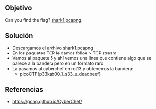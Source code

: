 ## Objetivo
Can you find the flag? [shark1.pcapng](https://mercury.picoctf.net/static/4c996ecfb7fbada15a9799511f24dc99/shark1.pcapng).
## Solución
- Descargamos el archivo shark1.pcapng
- En los paquetes TCP le damos folloe > TCP stream
- Vamos al paquete 5 y ahí vemos una linea que contiene algo que se parece a la bandera pero en un formato raro.
- La pasamos al cyberchef en rot13 y obtenemos la bandera:
	- picoCTF{p33kab00_1_s33_u_deadbeef}
## Referencias
- https://gchq.github.io/CyberChef/